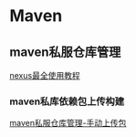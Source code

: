 # Maven

## maven私服仓库管理

[nexus最全使用教程](https://blog.csdn.net/m18336132361/article/details/123580428)



### maven私库依赖包上传构建

[maven私服仓库管理-手动上传包](https://himmy.blog.csdn.net/article/details/100520863)

